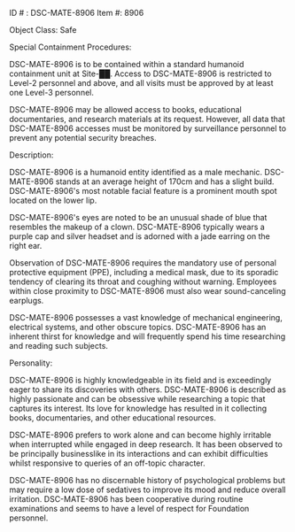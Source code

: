 ID # : DSC-MATE-8906
Item #: 8906

Object Class: Safe

Special Containment Procedures:

DSC-MATE-8906 is to be contained within a standard humanoid containment unit at Site-██. Access to DSC-MATE-8906 is restricted to Level-2 personnel and above, and all visits must be approved by at least one Level-3 personnel.

DSC-MATE-8906 may be allowed access to books, educational documentaries, and research materials at its request. However, all data that DSC-MATE-8906 accesses must be monitored by surveillance personnel to prevent any potential security breaches.

Description:

DSC-MATE-8906 is a humanoid entity identified as a male mechanic. DSC-MATE-8906 stands at an average height of 170cm and has a slight build. DSC-MATE-8906's most notable facial feature is a prominent mouth spot located on the lower lip.

DSC-MATE-8906's eyes are noted to be an unusual shade of blue that resembles the makeup of a clown. DSC-MATE-8906 typically wears a purple cap and silver headset and is adorned with a jade earring on the right ear.

Observation of DSC-MATE-8906 requires the mandatory use of personal protective equipment (PPE), including a medical mask, due to its sporadic tendency of clearing its throat and coughing without warning. Employees within close proximity to DSC-MATE-8906 must also wear sound-canceling earplugs.

DSC-MATE-8906 possesses a vast knowledge of mechanical engineering, electrical systems, and other obscure topics. DSC-MATE-8906 has an inherent thirst for knowledge and will frequently spend his time researching and reading such subjects.

Personality:

DSC-MATE-8906 is highly knowledgeable in its field and is exceedingly eager to share its discoveries with others. DSC-MATE-8906 is described as highly passionate and can be obsessive while researching a topic that captures its interest. Its love for knowledge has resulted in it collecting books, documentaries, and other educational resources.

DSC-MATE-8906 prefers to work alone and can become highly irritable when interrupted while engaged in deep research. It has been observed to be principally businesslike in its interactions and can exhibit difficulties whilst responsive to queries of an off-topic character.

DSC-MATE-8906 has no discernable history of psychological problems but may require a low dose of sedatives to improve its mood and reduce overall irritation. DSC-MATE-8906 has been cooperative during routine examinations and seems to have a level of respect for Foundation personnel.